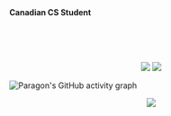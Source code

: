 <br>
<p align="center">
<h4>Canadian CS Student</h4><br>
</p>
<br>

<p align="center">
 <img src="https://github-readme-stats.vercel.app/api/top-langs/?username=Tri11Paragon&count_private=true&show_icons=true&theme=dark&layout=compact">
 <img src="https://github-readme-stats.vercel.app/api?username=Tri11Paragon&count_private=true&show_icons=true&theme=dark">
</p>
 
![Paragon's GitHub activity graph](https://activity-graph.herokuapp.com/graph?username=Tri11Paragon&hide_border=true&theme=redical)

<p align="center">
 <img src="https://github-readme-streak-stats.herokuapp.com/?user=Tri11Paragon"></img>
</p>

